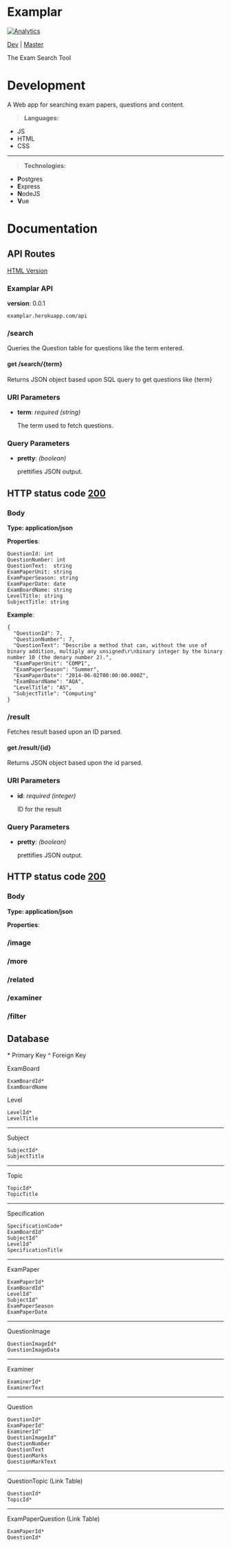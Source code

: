 Examplar
===================
[![Analytics](https://ga-beacon.appspot.com/UA-75651559-2/examplar/readme?pixel)](https://github.com/igrigorik/ga-beacon)

[Dev](https://examplardev.herokuapp.com/) | [Master](https://examplar.herokuapp.com/)


The Exam Search Tool

Development
========================================
A Web app for searching exam papers, questions and content.

> **Languages:**
- JS
- HTML
- CSS

---------

>**Technologies:**
- **P**ostgres
- **E**xpress
- **N**odeJS
- **V**ue



Documentation
========================================
API Routes
----------
[HTML Version](http://www.dual1ty.me/api)

### Examplar API
**version**: 0.0.1

	examplar.herokuapp.com/api

### /search

Queries the Question table for questions like the term entered.

#### get /search/{term}

Returns JSON object based upon SQL query to get questions like {term}

### URI Parameters
-   **term**: *required (string)*

    The term used to fetch questions.

### Query Parameters
-   **pretty**: *(boolean)*

    prettifies JSON output.



HTTP status code [200](http://httpstatus.es/200)
------------------------------------------------

### Body

**Type: application/json**

**Properties**:

    QuestionId: int
    QuestionNumber: int
    QuestionText:  string
    ExamPaperUnit: string
    ExamPaperSeason: string
    ExamPaperDate: date
    ExamBoardName: string
    LevelTitle: string
    SubjectTitle: string

**Example**:

    {
      "QuestionId": 7,
      "QuestionNumber": 7,
      "QuestionText": "Describe a method that can, without the use of binary addition, multiply any unsigned\r\nbinary integer by the binary number 10 (the denary number 2).",
      "ExamPaperUnit": "COMP1",
      "ExamPaperSeason": "Summer",
      "ExamPaperDate": "2014-06-02T00:00:00.000Z",
      "ExamBoardName": "AQA",
      "LevelTitle": "AS",
      "SubjectTitle": "Computing"
    }

### /result

Fetches result based upon an ID parsed.

#### get /result/{id}

Returns JSON object based upon the id parsed.

### URI Parameters
-   **id**: *required (integer)*

    ID for the result

### Query Parameters
-   **pretty**: *(boolean)*

    prettifies JSON output.


HTTP status code [200](http://httpstatus.es/200)
------------------------------------------------

### Body

**Type: application/json**

**Properties**:


### /image

### /more

### /related

### /examiner

### /filter



Database
--------
\* Primary Key
^ Foreign Key

ExamBoard

    ExamBoardId*
    ExamBoardName

Level

    LevelId*
    LevelTitle

--------
Subject

    SubjectId*
    SubjectTitle

--------
Topic

    TopicId*
    TopicTitle

--------
Specification

    SpecificationCode*
    ExamBoardId^
    SubjectId^
    LevelId^
    SpecificationTitle

--------
ExamPaper

    ExamPaperId*
    ExamBoardId^
    LevelId^
    SubjectId^
    ExamPaperSeason
    ExamPaperDate

--------
QuestionImage

    QuestionImageId*
    QuestionImageData

--------
Examiner

    ExaminerId*
    ExaminerText

--------
Question

    QuestionId*
    ExamPaperId^
    ExaminerId^
    QuestionImageId^
    QuestionNumber
    QuestionText
    QuestionMarks
    QuestionMarkText

--------
QuestionTopic (Link Table)

    QuestionId*
    TopicId*

--------
ExamPaperQuestion (Link Table)

    ExamPaperId*
    QuestionId*
